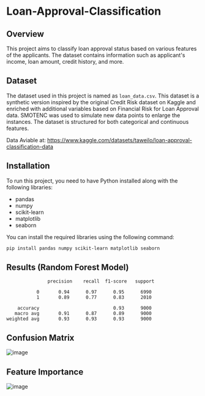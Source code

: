 ﻿# Loan-Approval-Classification
## Overview
This project aims to classify loan approval status based on various features of the applicants. The dataset contains information such as applicant's income, loan amount, credit history, and more.

## Dataset
The dataset used in this project is named as `loan_data.csv`. 
This dataset is a synthetic version inspired by the original Credit Risk dataset on Kaggle and enriched with additional variables based on Financial Risk for Loan Approval data. SMOTENC was used to simulate new data points to enlarge the instances. The dataset is structured for both categorical and continuous features.

Data Aviable at: https://www.kaggle.com/datasets/taweilo/loan-approval-classification-data


## Installation
To run this project, you need to have Python installed along with the following libraries:
- pandas
- numpy
- scikit-learn
- matplotlib
- seaborn

You can install the required libraries using the following command:
```bash
pip install pandas numpy scikit-learn matplotlib seaborn
```

## Results (Random Forest Model)
```Classification Report:
               precision    recall  f1-score   support

           0       0.94      0.97      0.95      6990
           1       0.89      0.77      0.83      2010

    accuracy                           0.93      9000
   macro avg       0.91      0.87      0.89      9000
weighted avg       0.93      0.93      0.93      9000
```

## Confusion Matrix 
![image](https://github.com/user-attachments/assets/0e6fbcaa-6063-4944-8131-b7d5dced453f)

## Feature Importance
![image](https://github.com/user-attachments/assets/7202dc10-d7bb-4fec-9e98-19cc894ba820)



